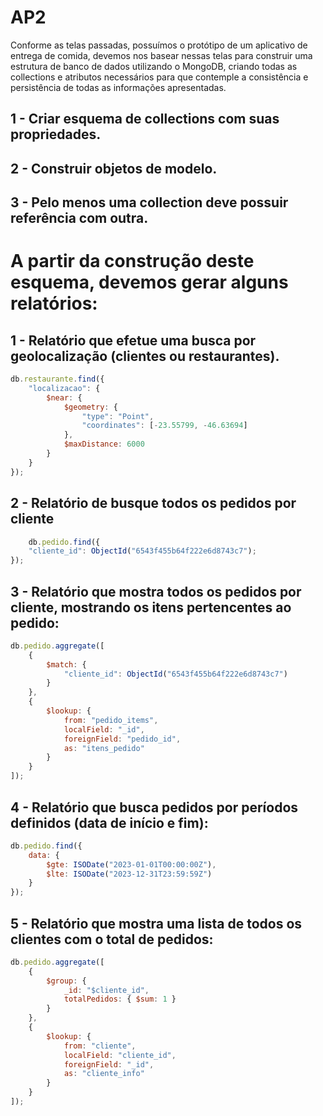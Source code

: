 # AP2
Conforme as telas passadas, possuímos o protótipo de um aplicativo de entrega de comida,  devemos nos basear nessas telas para construir uma estrutura de banco de dados utilizando o  MongoDB, criando todas as collections e atributos necessários para que contemple a consistência e  persistência de todas as informações apresentadas. 

## 1 - Criar esquema de collections com suas propriedades. 
## 2 - Construir objetos de modelo. 
## 3 - Pelo menos uma collection deve possuir referência com outra. 

# A partir da construção deste esquema, devemos gerar alguns relatórios:

## 1 - Relatório que efetue uma busca por geolocalização (clientes ou restaurantes). 
```javascript
db.restaurante.find({
	"localizacao": {
		$near: {
			$geometry: {
				"type": "Point",
				"coordinates": [-23.55799, -46.63694]
			},
			$maxDistance: 6000
		}
	}
});
```

## 2 - Relatório de busque todos os pedidos por cliente
```javascript
    db.pedido.find({
    "cliente_id": ObjectId("6543f455b64f222e6d8743c7");
});
```

## 3 - Relatório que mostra todos os pedidos por cliente, mostrando os itens pertencentes ao pedido:
```javascript
db.pedido.aggregate([
    {
        $match: {
            "cliente_id": ObjectId("6543f455b64f222e6d8743c7")
        }
    },
    {
        $lookup: {
            from: "pedido_items",
            localField: "_id",
            foreignField: "pedido_id",
            as: "itens_pedido"
        }
    }
]);
```

## 4 - Relatório que busca pedidos por períodos definidos (data de início e fim):
```javascript
db.pedido.find({
    data: {
        $gte: ISODate("2023-01-01T00:00:00Z"),
        $lte: ISODate("2023-12-31T23:59:59Z")
    }
});
```

## 5 - Relatório que mostra uma lista de todos os clientes com o total de pedidos:
```javascript
db.pedido.aggregate([
    {
        $group: {
            _id: "$cliente_id",
            totalPedidos: { $sum: 1 }
        }
    },
    {
        $lookup: {
            from: "cliente",
            localField: "cliente_id",
            foreignField: "_id",
            as: "cliente_info"
        }
    }
]);
```